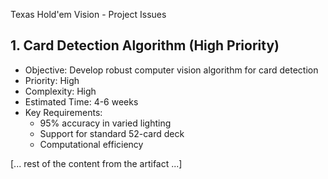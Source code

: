 Texas Hold'em Vision - Project Issues

## 1. Card Detection Algorithm (High Priority)
- Objective: Develop robust computer vision algorithm for card detection
- Priority: High
- Complexity: High
- Estimated Time: 4-6 weeks
- Key Requirements:
  * 95% accuracy in varied lighting
  * Support for standard 52-card deck
  * Computational efficiency

[... rest of the content from the artifact ...]